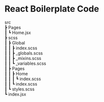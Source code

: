 # React Boilerplate Code

src  
┣ Pages  
┃ ┗ Home.jsx  
┣ scss  
┃ ┣ Global  
┃ ┃ ┣ index.scss  
┃ ┃ ┣ \_globals.scss  
┃ ┃ ┣ \_mixins.scss  
┃ ┃ ┗ \_variables.scss  
┃ ┣ Pages  
┃ ┃ ┣ Home  
┃ ┃ ┃ ┗ index.scss  
┃ ┃ ┗ index.scss  
┃ ┗ styles.scss  
┗ index.jsx

